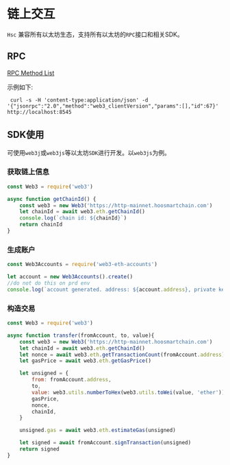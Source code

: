# 链上交互
`Hsc` 兼容所有以太坊生态，支持所有以太坊的`RPC`接口和相关SDK。

## RPC
[RPC Method List](https://eth.wiki/json-rpc/api)

示例如下:
```
 curl -s -H 'content-type:application/json' -d '{"jsonrpc":"2.0","method":"web3_clientVersion","params":[],"id":67}' http://localhost:8545
```

## SDK使用
可使用`web3j`或`web3js`等以太坊`SDK`进行开发。以`web3js`为例。

### 获取链上信息
```JavaScript
const Web3 = require('web3')

async function getChainId() {
    const web3 = new Web3('https://http-mainnet.hoosmartchain.com')
    let chainId = await web3.eth.getChainId()
    console.log(`chain id: ${chainId}`)
    return chainId
}
```

### 生成账户
```JavaScript
const Web3Accounts = require('web3-eth-accounts')

let account = new Web3Accounts().create()
//do not do this on prd env
console.log(`account generated. address: ${account.address}, private key: ${account.privateKey}`)
```

### 构造交易
```JavaScript
const Web3 = require('web3')

async function transfer(fromAccount, to, value){
    const web3 = new Web3('https://http-mainnet.hoosmartchain.com')
    let chainId = await web3.eth.getChainId()
    let nonce = await web3.eth.getTransactionCount(fromAccount.address)
    let gasPrice = await web3.eth.getGasPrice()

    let unsigned = {
        from: fromAccount.address,
        to,
        value: web3.utils.numberToHex(web3.utils.toWei(value, 'ether')),
        gasPrice,
        nonce,
        chainId,
    }

    unsigned.gas = await web3.eth.estimateGas(unsigned)

    let signed = await fromAccount.signTransaction(unsigned)
    return signed
}
```